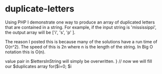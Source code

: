 duplicate-letters
=================

Using PHP I demonstrate one way to produce an array of duplicated letters that are contained in a string. For example, if the input string is 'mississippi', the output array will be ['i', 's', 'p' ].

The reason I posted this is because many of the solutions have a run time of O(n^2).
The speed of this is 2n where n is the length of the string. In Big O notation this is O(n). 


<?php 

	function findDuplicates($string)
	{
		if(strlen($string) == 0) break;
		// prepare 2 arrays (they will be associative arrays)
		$lettersInString = []; // an  array that will contain unique letters of the string i.e. if the string is 'doggy', the array will be ['d', 'o', 'g', 'y'] 
		$duplicates = []; // this will be our answer, which is an array that contains all the duplicated letters

		// we will fill the $lettersInString array
		for($i=0; $i<strlen($string); $i++)
		{ // loop through each letter of the string and set it as a key in the associative array $lettersInString
			$letter = $string[$i];
			$lettersInString[$letter] = 0; // the value 0 represents how many times a letter has been found. So far we haven't started searching, we will do this in the next for loop. If the letter appears multiple times in the string, the key=>value pair in $lettersInString will simply be overwritten. 
		}

		// now we will fill our $duplicates array
		for($i=0; $i<strlen($string); $i++)
		{// for each letter we find in the string, we will increment that key's value in the $lettersInString associative array
			$letter = $string[$i];
			$lettersInString[$letter]++;

			// if a letter in $lettersInString has been incremented twice that means it was found 2 times and therefore that letter belongs in the duplicate array
			if($lettersInString[$letter] == 2) $duplicates[] = $string[$i];
		}
		return $duplicates;
	}

	$string = 'mississippi';
	var_dump(findDuplicates($string));

?>
